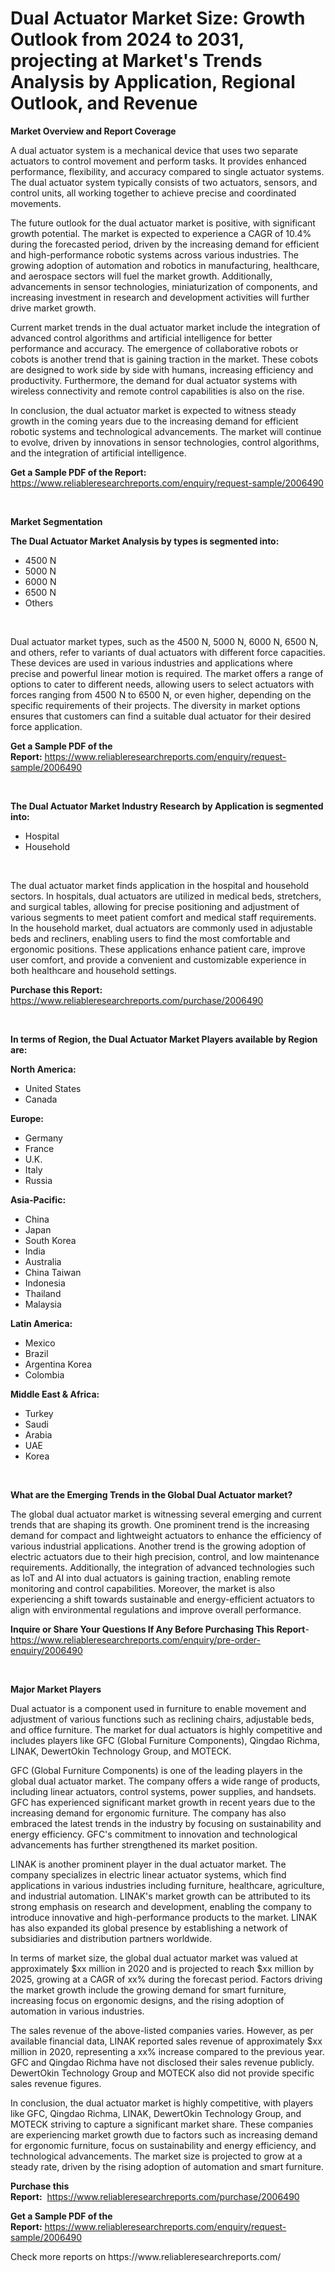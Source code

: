 <p><h1>Dual Actuator Market Size: Growth Outlook from 2024 to 2031, projecting at Market's Trends Analysis by Application, Regional Outlook, and Revenue</h1></p><p><strong>Market Overview and Report Coverage</strong></p>
<p><p>A dual actuator system is a mechanical device that uses two separate actuators to control movement and perform tasks. It provides enhanced performance, flexibility, and accuracy compared to single actuator systems. The dual actuator system typically consists of two actuators, sensors, and control units, all working together to achieve precise and coordinated movements.</p><p>The future outlook for the dual actuator market is positive, with significant growth potential. The market is expected to experience a CAGR of 10.4% during the forecasted period, driven by the increasing demand for efficient and high-performance robotic systems across various industries. The growing adoption of automation and robotics in manufacturing, healthcare, and aerospace sectors will fuel the market growth. Additionally, advancements in sensor technologies, miniaturization of components, and increasing investment in research and development activities will further drive market growth.</p><p>Current market trends in the dual actuator market include the integration of advanced control algorithms and artificial intelligence for better performance and accuracy. The emergence of collaborative robots or cobots is another trend that is gaining traction in the market. These cobots are designed to work side by side with humans, increasing efficiency and productivity. Furthermore, the demand for dual actuator systems with wireless connectivity and remote control capabilities is also on the rise.</p><p>In conclusion, the dual actuator market is expected to witness steady growth in the coming years due to the increasing demand for efficient robotic systems and technological advancements. The market will continue to evolve, driven by innovations in sensor technologies, control algorithms, and the integration of artificial intelligence.</p></p>
<p><strong>Get a Sample PDF of the Report:</strong> <a href="https://www.reliableresearchreports.com/enquiry/request-sample/2006490">https://www.reliableresearchreports.com/enquiry/request-sample/2006490</a></p>
<p>&nbsp;</p>
<p><strong>Market Segmentation</strong></p>
<p><strong>The Dual Actuator Market Analysis by types is segmented into:</strong></p>
<p><ul><li>4500 N</li><li>5000 N</li><li>6000 N</li><li>6500 N</li><li>Others</li></ul></p>
<p>&nbsp;</p>
<p><p>Dual actuator market types, such as the 4500 N, 5000 N, 6000 N, 6500 N, and others, refer to variants of dual actuators with different force capacities. These devices are used in various industries and applications where precise and powerful linear motion is required. The market offers a range of options to cater to different needs, allowing users to select actuators with forces ranging from 4500 N to 6500 N, or even higher, depending on the specific requirements of their projects. The diversity in market options ensures that customers can find a suitable dual actuator for their desired force application.</p></p>
<p><strong>Get a Sample PDF of the Report:</strong>&nbsp;<a href="https://www.reliableresearchreports.com/enquiry/request-sample/2006490">https://www.reliableresearchreports.com/enquiry/request-sample/2006490</a></p>
<p>&nbsp;</p>
<p><strong>The Dual Actuator Market Industry Research by Application is segmented into:</strong></p>
<p><ul><li>Hospital</li><li>Household</li></ul></p>
<p>&nbsp;</p>
<p><p>The dual actuator market finds application in the hospital and household sectors. In hospitals, dual actuators are utilized in medical beds, stretchers, and surgical tables, allowing for precise positioning and adjustment of various segments to meet patient comfort and medical staff requirements. In the household market, dual actuators are commonly used in adjustable beds and recliners, enabling users to find the most comfortable and ergonomic positions. These applications enhance patient care, improve user comfort, and provide a convenient and customizable experience in both healthcare and household settings.</p></p>
<p><strong>Purchase this Report:</strong>&nbsp; <a href="https://www.reliableresearchreports.com/purchase/2006490">https://www.reliableresearchreports.com/purchase/2006490</a></p>
<p>&nbsp;</p>
<p><strong>In terms of Region, the Dual Actuator Market Players available by Region are:</strong></p>
<p>
    <p> <strong> North America: </strong>
        <ul>
            <li>United States</li>
            <li>Canada</li>
        </ul>
        </p> 
    <p> <strong> Europe: </strong>
        <ul>
            <li>Germany</li>
            <li>France</li>
            <li>U.K.</li>
            <li>Italy</li>
            <li>Russia</li>
        </ul>
        </p> 
    <p> <strong> Asia-Pacific: </strong>
        <ul>
            <li>China</li>
            <li>Japan</li>
            <li>South Korea</li>
            <li>India</li>
            <li>Australia</li>
            <li>China Taiwan</li>
            <li>Indonesia</li>
            <li>Thailand</li>
            <li>Malaysia</li>
        </ul>
        </p> 
    <p> <strong> Latin America: </strong>
        <ul>
            <li>Mexico</li>
            <li>Brazil</li>
            <li>Argentina Korea</li>
            <li>Colombia</li>
        </ul>
        </p> 
    <p> <strong> Middle East & Africa: </strong>
        <ul>
            <li>Turkey</li>
            <li>Saudi</li>
            <li>Arabia</li>
            <li>UAE</li>
            <li>Korea</li>
        </ul>
    </p>
    </p>
<p>&nbsp;</p>
<p><strong>What are the Emerging Trends in the Global Dual Actuator market?</strong></p>
<p><p>The global dual actuator market is witnessing several emerging and current trends that are shaping its growth. One prominent trend is the increasing demand for compact and lightweight actuators to enhance the efficiency of various industrial applications. Another trend is the growing adoption of electric actuators due to their high precision, control, and low maintenance requirements. Additionally, the integration of advanced technologies such as IoT and AI into dual actuators is gaining traction, enabling remote monitoring and control capabilities. Moreover, the market is also experiencing a shift towards sustainable and energy-efficient actuators to align with environmental regulations and improve overall performance.</p></p>
<p><strong>Inquire or Share Your Questions If Any Before Purchasing This Report</strong>- <a href="https://www.reliableresearchreports.com/enquiry/pre-order-enquiry/2006490">https://www.reliableresearchreports.com/enquiry/pre-order-enquiry/2006490</a></p>
<p>&nbsp;</p>
<p><strong>Major Market Players</strong></p>
<p><p>Dual actuator is a component used in furniture to enable movement and adjustment of various functions such as reclining chairs, adjustable beds, and office furniture. The market for dual actuators is highly competitive and includes players like GFC (Global Furniture Components), Qingdao Richma, LINAK, DewertOkin Technology Group, and MOTECK.</p><p>GFC (Global Furniture Components) is one of the leading players in the global dual actuator market. The company offers a wide range of products, including linear actuators, control systems, power supplies, and handsets. GFC has experienced significant market growth in recent years due to the increasing demand for ergonomic furniture. The company has also embraced the latest trends in the industry by focusing on sustainability and energy efficiency. GFC's commitment to innovation and technological advancements has further strengthened its market position.</p><p>LINAK is another prominent player in the dual actuator market. The company specializes in electric linear actuator systems, which find applications in various industries including furniture, healthcare, agriculture, and industrial automation. LINAK's market growth can be attributed to its strong emphasis on research and development, enabling the company to introduce innovative and high-performance products to the market. LINAK has also expanded its global presence by establishing a network of subsidiaries and distribution partners worldwide.</p><p>In terms of market size, the global dual actuator market was valued at approximately $xx million in 2020 and is projected to reach $xx million by 2025, growing at a CAGR of xx% during the forecast period. Factors driving the market growth include the growing demand for smart furniture, increasing focus on ergonomic designs, and the rising adoption of automation in various industries.</p><p>The sales revenue of the above-listed companies varies. However, as per available financial data, LINAK reported sales revenue of approximately $xx million in 2020, representing a xx% increase compared to the previous year. GFC and Qingdao Richma have not disclosed their sales revenue publicly. DewertOkin Technology Group and MOTECK also did not provide specific sales revenue figures.</p><p>In conclusion, the dual actuator market is highly competitive, with players like GFC, Qingdao Richma, LINAK, DewertOkin Technology Group, and MOTECK striving to capture a significant market share. These companies are experiencing market growth due to factors such as increasing demand for ergonomic furniture, focus on sustainability and energy efficiency, and technological advancements. The market size is projected to grow at a steady rate, driven by the rising adoption of automation and smart furniture.</p></p>
<p><strong>Purchase this Report:</strong>&nbsp;&nbsp;<a href="https://www.reliableresearchreports.com/purchase/2006490">https://www.reliableresearchreports.com/purchase/2006490</a></p>
<p></p>
<p><strong>Get a Sample PDF of the Report:</strong>&nbsp;<a href="https://www.reliableresearchreports.com/enquiry/request-sample/2006490">https://www.reliableresearchreports.com/enquiry/request-sample/2006490</a></p>
<p>Check more reports on https://www.reliableresearchreports.com/</p>